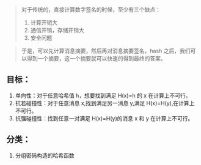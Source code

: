 >对于传统的，直接计算数字签名的时候，至少有三个缺点：
>1. 计算开销大
>1. 通信开销，存储开销大
>2. 安全问题

>于是，可以先计算消息摘要，然后再对消息摘要签名。hash 之后，我们可以得到一个摘要，这一个摘要就可以快速的得到最终的答案。


## 目标：
1. 单向性：对于任意哈希值 h，想要找到满足 H(x)=h 的 x 在计算上不可行。
2. 抗若碰撞性：对于任意消息 x,找到满足另一消息 y,满足 H(x)=H(y),在计算上不可行。
3. 抗强碰撞性：找到任意一对满足 H(x)=H(y)的消息 x 和 y 在计算上不可行。

## 分类：
1. 分组密码构造的哈希函数
